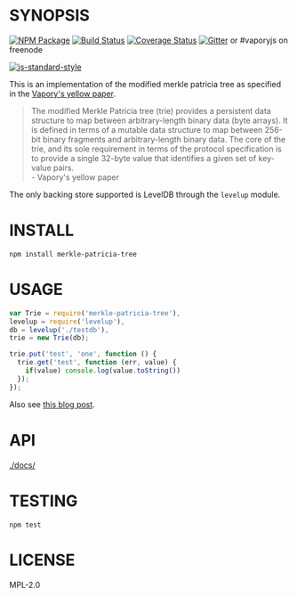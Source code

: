 # SYNOPSIS 
[![NPM Package](https://img.shields.io/npm/v/merkle-patricia-tree.svg?style=flat-square)](https://www.npmjs.org/package/merkle-patricia-tree)
[![Build Status](https://img.shields.io/travis/vaporyjs/merkle-patricia-tree.svg?branch=master&style=flat-square)](https://travis-ci.org/vaporyjs/merkle-patricia-tree)
[![Coverage Status](https://img.shields.io/coveralls/vaporyjs/merkle-patricia-tree.svg?style=flat-square)](https://coveralls.io/r/vaporyjs/merkle-patricia-tree)
[![Gitter](https://img.shields.io/gitter/room/vapory/vaporyjs-lib.svg?style=flat-square)](https://gitter.im/vapory/vaporyjs-lib) or #vaporyjs on freenode  

[![js-standard-style](https://cdn.rawgit.com/feross/standard/master/badge.svg)](https://github.com/feross/standard)  

This is an implementation of the modified merkle patricia tree as specified in the [Vapory's yellow paper](http://gavwood.com/Paper.pdf).

> The modified Merkle Patricia tree (trie) provides a persistent data structure to map between arbitrary-length binary data (byte arrays). It is defined in terms of a mutable data structure to map between 256-bit binary fragments and arbitrary-length binary data. The core of the trie, and its sole requirement in terms of the protocol specification is to provide a single 32-byte value that identifies a given set of key-value pairs.   
  \- Vapory's yellow paper  

The only backing store supported is LevelDB through the ```levelup``` module.

# INSTALL
 `npm install merkle-patricia-tree`

# USAGE
```javascript
var Trie = require('merkle-patricia-tree'),
levelup = require('levelup'),
db = levelup('./testdb'),
trie = new Trie(db); 

trie.put('test', 'one', function () {
  trie.get('test', function (err, value) {
    if(value) console.log(value.toString())
  });
});
```

Also see [this blog post](https://wanderer.github.io/vapory/nodejs/code/2014/05/21/using-vaporys-tries-with-node/).

# API
[./docs/](./docs/index.md)

# TESTING
`npm test`

# LICENSE
MPL-2.0
